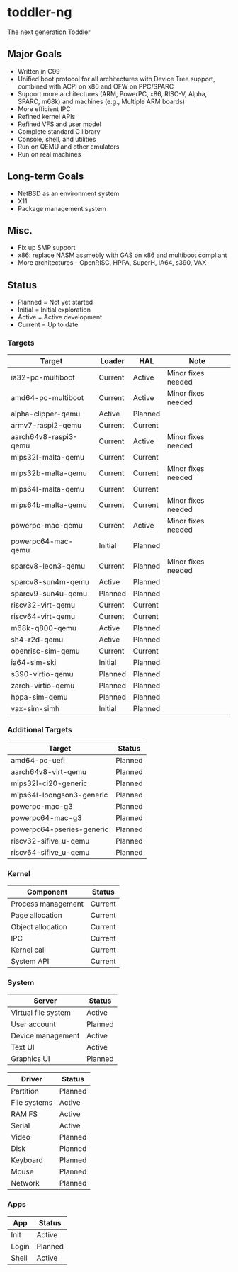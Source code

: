 # toddler-ng
The next generation Toddler

## Major Goals
* Written in C99
* Unified boot protocol for all architectures with Device Tree support, combined with ACPI on x86 and OFW on PPC/SPARC
* Support more architectures (ARM, PowerPC, x86, RISC-V, Alpha, SPARC, m68k) and machines (e.g., Multiple ARM boards)
* More efficient IPC
* Refined kernel APIs
* Refined VFS and user model
* Complete standard C library
* Console, shell, and utilities
* Run on QEMU and other emulators
* Run on real machines

## Long-term Goals
* NetBSD as an environment system
* X11
* Package management system

## Misc.
* Fix up SMP support
* x86: replace NASM assmebly with GAS on x86 and multiboot compliant
* More architectures - OpenRISC, HPPA, SuperH, IA64, s390, VAX

## Status

* Planned = Not yet started
* Initial = Initial exploration
* Active  = Active development
* Current = Up to date

### Targets

| Target                | Loader    | HAL       | Note               |
| --------------------- | --------- | --------- | ------------------ |
| ia32-pc-multiboot     | Current   | Active    | Minor fixes needed |
| amd64-pc-multiboot    | Current   | Active    | Minor fixes needed |
| alpha-clipper-qemu    | Active    | Planned   |                    |
| armv7-raspi2-qemu     | Current   | Current   |                    |
| aarch64v8-raspi3-qemu | Current   | Active    | Minor fixes needed |
| mips32l-malta-qemu    | Current   | Current   |                    |
| mips32b-malta-qemu    | Current   | Current   | Minor fixes needed |
| mips64l-malta-qemu    | Current   | Current   |                    |
| mips64b-malta-qemu    | Current   | Current   | Minor fixes needed |
| powerpc-mac-qemu      | Current   | Active    | Minor fixes needed |
| powerpc64-mac-qemu    | Initial   | Planned   |                    |
| sparcv8-leon3-qemu    | Current   | Planned   | Minor fixes needed |
| sparcv8-sun4m-qemu    | Active    | Planned   |                    |
| sparcv9-sun4u-qemu    | Planned   | Planned   |                    |
| riscv32-virt-qemu     | Current   | Current   |                    |
| riscv64-virt-qemu     | Current   | Current   |                    |
| m68k-q800-qemu        | Active    | Planned   |                    |
| sh4-r2d-qemu          | Active    | Planned   |                    |
| openrisc-sim-qemu     | Current   | Current   |                    |
| ia64-sim-ski          | Initial   | Planned   |                    |
| s390-virtio-qemu      | Planned   | Planned   |                    |
| zarch-virtio-qemu     | Planned   | Planned   |                    |
| hppa-sim-qemu         | Planned   | Planned   |                    |
| vax-sim-simh          | Initial   | Planned   |                    |

### Additional Targets

| Target                    | Status    |
| ------------------------- | --------- |
| amd64-pc-uefi             | Planned   |
| aarch64v8-virt-qemu       | Planned   |
| mips32l-ci20-generic      | Planned   |
| mips64l-loongson3-generic | Planned   |
| powerpc-mac-g3            | Planned   |
| powerpc64-mac-g3          | Planned   |
| powerpc64-pseries-generic | Planned   |
| riscv32-sifive_u-qemu     | Planned   |
| riscv64-sifive_u-qemu     | Planned   |

### Kernel

| Component             | Status    |
| --------------------- | --------- |
| Process management    | Current   |
| Page allocation       | Current   |
| Object allocation     | Current   |
| IPC                   | Current   |
| Kernel call           | Current   |
| System API            | Current   |

### System

| Server                | Status    |
| --------------------- | --------- |
| Virtual file system   | Active    |
| User account          | Planned   |
| Device management     | Active    |
| Text UI               | Active    |
| Graphics UI           | Planned   |

| Driver                | Status    |
| --------------------- | --------- |
| Partition             | Planned   |
| File systems          | Active    |
| RAM FS                | Active    |
| Serial                | Active    |
| Video                 | Planned   |
| Disk                  | Planned   |
| Keyboard              | Planned   |
| Mouse                 | Planned   |
| Network               | Planned   |

### Apps

| App                   | Status    |
| --------------------- | --------- |
| Init                  | Active    |
| Login                 | Planned   |
| Shell                 | Active    |

